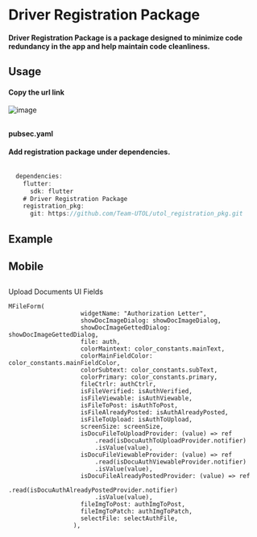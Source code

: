 # Driver Registration Package

#### **Driver Registration Package** is a package designed to minimize code redundancy in the app and help maintain code cleanliness.


## Usage

#### Copy the url link
![image](https://github.com/user-attachments/assets/7e657147-2ffe-4877-9d0a-adc607d12e01)
##

#### pubsec.yaml
#### Add registration package under dependencies.
````dart

  dependencies:
    flutter:
      sdk: flutter
    # Driver Registration Package
    registration_pkg:
      git: https://github.com/Team-UTOL/utol_registration_pkg.git

````

## Example
## Mobile
##
Upload Documents UI Fields
```
MFileForm(
                    widgetName: "Authorization Letter",
                    showDocImageDialog: showDocImageDialog,
                    showDocImageGettedDialog: showDocImageGettedDialog,
                    file: auth,
                    colorMaintext: color_constants.mainText,
                    colorMainFieldColor: color_constants.mainFieldColor,
                    colorSubtext: color_constants.subText,
                    colorPrimary: color_constants.primary,
                    fileCtrlr: authCtrlr,
                    isFileVerified: isAuthVerified,
                    isFileViewable: isAuthViewable,
                    isFileToPost: isAuthToPost,
                    isFileAlreadyPosted: isAuthAlreadyPosted,
                    isFileToUpload: isAuthToUpload,
                    screenSize: screenSize,
                    isDocuFileToUploadProvider: (value) => ref
                        .read(isDocuAuthToUploadProvider.notifier)
                        .isValue(value),
                    isDocuFileViewableProvider: (value) => ref
                        .read(isDocuAuthViewableProvider.notifier)
                        .isValue(value),
                    isDocuFileAlreadyPostedProvider: (value) => ref
                        .read(isDocuAuthAlreadyPostedProvider.notifier)
                        .isValue(value),
                    fileImgToPost: authImgToPost,
                    fileImgToPatch: authImgToPatch,
                    selectFile: selectAuthFile,
                  ),
```
